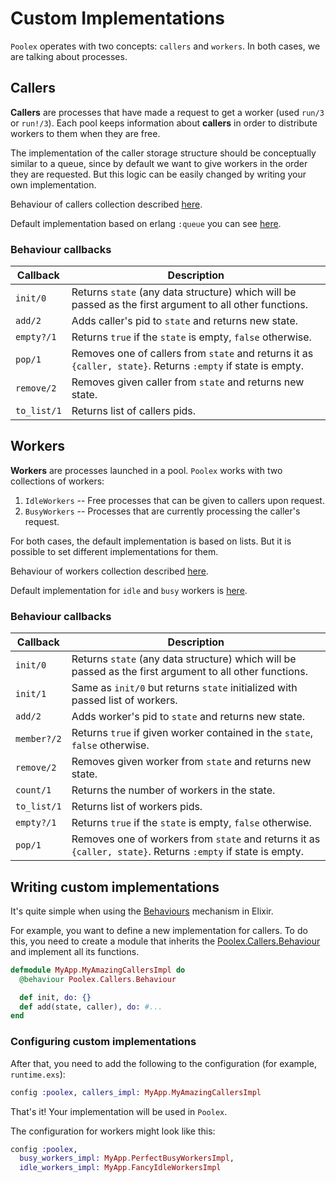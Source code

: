 # Custom Implementations

`Poolex` operates with two concepts: `callers` and `workers`. In both cases, we are talking about processes.

## Callers

**Callers** are processes that have made a request to get a worker (used `run/3` or `run!/3`). Each pool keeps information about **callers** in order to distribute workers to them when they are free.

The implementation of the caller storage structure should be conceptually similar to a queue, since by default we want to give workers in the order they are requested. But this logic can be easily changed by writing your own implementation.

Behaviour of callers collection described [here](../../lib/poolex/callers/behaviour.ex).

Default implementation based on erlang `:queue` you can see [here](../../lib/poolex/callers/impl/erlang_queue.ex).

### Behaviour callbacks

| Callback    | Description                                                                                                  |
|-------------|--------------------------------------------------------------------------------------------------------------|
| `init/0`    | Returns `state` (any data structure) which will be passed as the first argument to all other functions.      |
| `add/2`     | Adds caller's pid to `state` and returns new state.                                                          |
| `empty?/1`  | Returns `true` if the `state` is empty, `false` otherwise.                                                   |
| `pop/1`     | Removes one of callers from `state` and returns it as `{caller, state}`. Returns `:empty` if state is empty. |
| `remove/2`  | Removes given caller from `state` and returns new state.                                                     |
| `to_list/1` | Returns list of callers pids.

## Workers

**Workers** are processes launched in a pool. `Poolex` works with two collections of workers:

1. `IdleWorkers` -- Free processes that can be given to callers upon request.
2. `BusyWorkers` -- Processes that are currently processing the caller's request.

For both cases, the default implementation is based on lists. But it is possible to set different implementations for them.

Behaviour of workers collection described [here](../../lib/poolex/workers/behaviour.ex).

Default implementation for `idle` and `busy` workers is [here](../../lib/poolex/workers/impl/list.ex).

### Behaviour callbacks

| Callback    | Description                                                                                                  |
|-------------|--------------------------------------------------------------------------------------------------------------|
| `init/0`    | Returns `state` (any data structure) which will be passed as the first argument to all other functions.      |
| `init/1`    | Same as `init/0` but returns `state` initialized with passed list of workers.                                |
| `add/2`     | Adds worker's pid to `state` and returns new state.                                                          |
| `member?/2` | Returns `true` if given worker contained in the `state`, `false` otherwise.                                  |
| `remove/2`  | Removes given worker from `state` and returns new state.                                                     |
| `count/1`   | Returns the number of workers in the state.                                                                  |
| `to_list/1` | Returns list of workers pids.                                                                                |
| `empty?/1`  | Returns `true` if the `state` is empty, `false` otherwise.                                                   |
| `pop/1`     | Removes one of workers from `state` and returns it as `{caller, state}`. Returns `:empty` if state is empty. |

## Writing custom implementations

It's quite simple when using the [Behaviours](https://elixir-lang.org/getting-started/typespecs-and-behaviours.html#behaviours) mechanism in Elixir.

For example, you want to define a new implementation for callers. To do this, you need to create a module that inherits the [Poolex.Callers.Behaviour](../../lib/poolex/callers/behaviour.ex) and implement all its functions.

```elixir
defmodule MyApp.MyAmazingCallersImpl do
  @behaviour Poolex.Callers.Behaviour

  def init, do: {}
  def add(state, caller), do: #...
end
```

### Configuring custom implementations

After that, you need to add the following to the configuration (for example, `runtime.exs`):

```elixir
config :poolex, callers_impl: MyApp.MyAmazingCallersImpl
```

That's it! Your implementation will be used in `Poolex`.

The configuration for workers might look like this:

```elixir
config :poolex,
  busy_workers_impl: MyApp.PerfectBusyWorkersImpl,
  idle_workers_impl: MyApp.FancyIdleWorkersImpl
```
